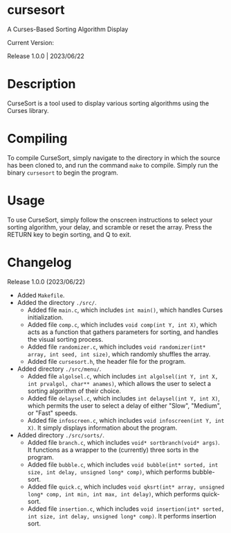 # cursesort
A Curses-Based Sorting Algorithm Display

Current Version:

Release 1.0.0 | 2023/06/22


# Description

  CurseSort is a tool used to display various sorting algorithms using the Curses library.


# Compiling

  To compile CurseSort, simply navigate to the directory in which the source has been cloned to, and run the command ``make`` to compile. Simply run the binary ``cursesort`` to begin the program.


# Usage

  To use CurseSort, simply follow the onscreen instructions to select your sorting algorithm, your delay, and scramble or reset the array. Press the RETURN key to begin sorting, and Q to exit.


# Changelog

  Release 1.0.0 (2023/06/22)
  - Added ``Makefile``.
  - Added the directory ``./src/``.
    - Added file ``main.c``, which includes ``int main()``, which handles Curses initialization.
    - Added file ``comp.c``, which includes ``void comp(int Y, int X)``, which acts as a function that gathers parameters for sorting, and handles the visual sorting process.
    - Added file ``randomizer.c``, which includes ``void randomizer(int* array, int seed, int size)``, which randomly shuffles the array.
    - Added file ``cursesort.h``, the header file for the program.
  - Added directory ``./src/menu/``.
    - Added file ``algolsel.c``, which includes ``int algolsel(int Y, int X, int prvalgol, char** anames)``, which allows the user to select a sorting algorithm of their choice.
    - Added file ``delaysel.c``, which includes ``int delaysel(int Y, int X)``, which permits the user to select a delay of either "Slow", "Medium", or "Fast" speeds.
    - Added file ``infoscreen.c``, which includes ``void infoscreen(int Y, int X)``. It simply displays information about the program.
  - Added directory ``./src/sorts/``.
    - Added file ``branch.c``, which includes ``void* sortbranch(void* args)``. It functions as a wrapper to the (currently) three sorts in the program.
    - Added file ``bubble.c``, which includes ``void bubble(int* sorted, int size, int delay, unsigned long* comp)``, which performs bubble-sort.
    - Added file ``quick.c``, which includes ``void qksrt(int* array, unsigned long* comp, int min, int max, int delay)``, which performs quick-sort.
    - Added file ``insertion.c``, which includes ``void insertion(int* sorted, int size, int delay, unsigned long* comp)``. It performs insertion sort.